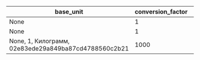 | base_unit | conversion_factor | name | unique_code |
| --- | --- | --- | --- |
| None | 1 | Килограмм | 0cfcc727a8034590b4fc507294394be3 |
| None | 1 | Штука | 81010b2ee0c14ffe9fa06f01e0d32db0 |
| None, 1, Килограмм, 02e83ede29a849ba87cd4788560c2b21 | 1000 | Грамм | 6371eab8e5ab47848bb5b858638a274c |
